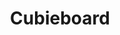 ---
layout: device
title: Cubieboard

boardname: Cubieboard
releaseversion: v0.7
imagefile: syncloud-cubieboard-v0.7.img
boardpicture: board-cubieboard-case-wide.png
board-site: http://cubieboard.org/buy
storage-type: SATA
base-image-name: Cubian
base-image-url: http://www.cubian.org/downloads
schema-picture: schema-cubieboard-logo.png
---